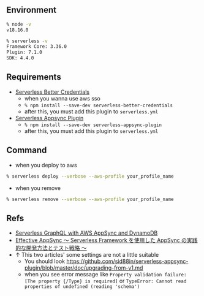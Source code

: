 ## Environment
```sh
% node -v
v18.16.0

% serverless -v
Framework Core: 3.36.0
Plugin: 7.1.0
SDK: 4.4.0
```

## Requirements
- [Serverless Better Credentials](https://github.com/thomasmichaelwallace/serverless-better-credentials)
  - when you wanna use aws sso
  - `% npm install --save-dev serverless-better-credentials`
  - after this, you must add this plugin to `serverless.yml`
- [Serverless Appsync Plugin](https://github.com/sid88in/serverless-appsync-plugin)
  - `% npm install --save-dev serverless-appsync-plugin`
  - after this, you must add this plugin to `serverless.yml`

## Command
- when you deploy to aws
```sh
% serverless deploy --verbose --aws-profile your_profile_name
```
- when you remove
```sh
% serverless remove --verbose --aws-profile your_profile_name
```

## Refs
- [Serverless GraphQL with AWS AppSync and DynamoDB](https://vdelacou.medium.com/serverless-graphql-with-aws-appsync-and-dynamodb-3dcbe29f026e)
- [Effective AppSync 〜 Serverless Framework を使用した AppSync の実践的な開発方法とテスト戦略 〜](https://qiita.com/G-awa/items/095faa9a94da09bc3ed5)
- ↑ This two articles' some settings are not a little suitable
  - You should look https://github.com/sid88in/serverless-appsync-plugin/blob/master/doc/upgrading-from-v1.md
  - when you see error message like `Property validation failure: [The property {/Type} is required]` or `TypeError: Cannot read properties of undefined (reading 'schema')`


